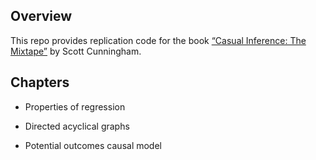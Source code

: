
<!-- README.md is generated from README.Rmd. Please edit that file -->

## Overview

This repo provides replication code for the book [“Casual Inference: The
Mixtape”](http://scunning.com/cunningham_mixtape.pdf) by Scott
Cunningham.

## Chapters

  - Properties of regression

  - Directed acyclical graphs

  - Potential outcomes causal model
